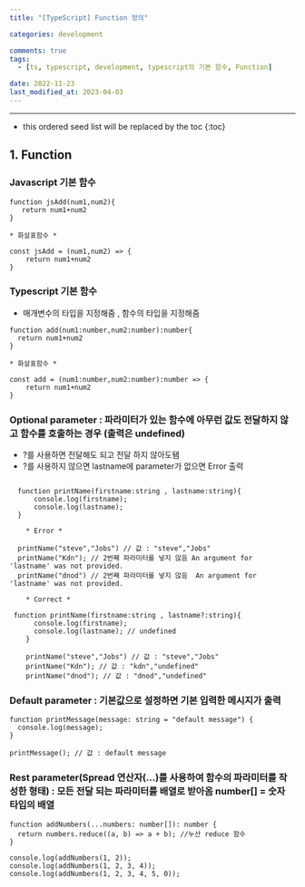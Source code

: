 ```yaml
---
title: "[TypeScript] Function 정의"

categories: development

comments: true
tags:
  - [ts, typescript, development, typescript의 기본 함수, Function]

date: 2022-11-23
last_modified_at: 2023-04-03
---
```


---

<!-- prettier-ignore -->
* this ordered seed list will be replaced by the toc 
{:toc}

## 1. Function

### Javascript 기본 함수

```
function jsAdd(num1,num2){
   return num1+num2
}

* 화살표함수 *

const jsAdd = (num1,num2) => {
    return num1+num2
}
```

### Typescript 기본 함수

- 매개변수의 타입을 지정해줌 , 함수의 타입을 지정해줌

```tsx
function add(num1:number,num2:number):number{
  return num1+num2
}

* 화살표함수 *

const add = (num1:number,num2:number):number => {
    return num1+num2
}

```

### Optional parameter : 파라미터가 있는 함수에 아무런 값도 전달하지 않고 함수를 호출하는 경우 (출력은 undefined)

- ?를 사용하면 전달해도 되고 전달 하지 않아도됌
- ?를 사용하지 않으면 lastname에 parameter가 없으면 Error 출력

```tsx

  function printName(firstname:string , lastname:string){
      console.log(firstname);
      console.log(lastname);
  }

	* Error *

  printName("steve","Jobs") // 값 : "steve","Jobs"
  printName("Kdn"); // 2번째 파라미터를 넣지 않음 An argument for 'lastname' was not provided.
  printName("dnod") // 2번째 파라미터를 넣지 않음  An argument for 'lastname' was not provided.

	* Correct *

 function printName(firstname:string , lastname?:string){
      console.log(firstname);
      console.log(lastname); // undefined
	}

	printName("steve","Jobs") // 값 : "steve","Jobs"
	printName("Kdn"); // 값 : "kdn","undefined"
	printName("dnod"); // 값 : "dnod","undefined"

```

### Default parameter : 기본값으로 설정하면 기본 입력한 메시지가 출력

```tsx
function printMessage(message: string = "default message") {
  console.log(message);
}

printMessage(); // 값 : default message
```

### Rest parameter(Spread 연산자(...)를 사용하여 함수의 파라미터를 작성한 형태) : 모든 전달 되는 파라미터를 배열로 받아옴 number[] = 숫자 타입의 배열

```tsx
function addNumbers(...numbers: number[]): number {
  return numbers.reduce((a, b) => a + b); //누산 reduce 함수
}

console.log(addNumbers(1, 2));
console.log(addNumbers(1, 2, 3, 4));
console.log(addNumbers(1, 2, 3, 4, 5, 0));
```
